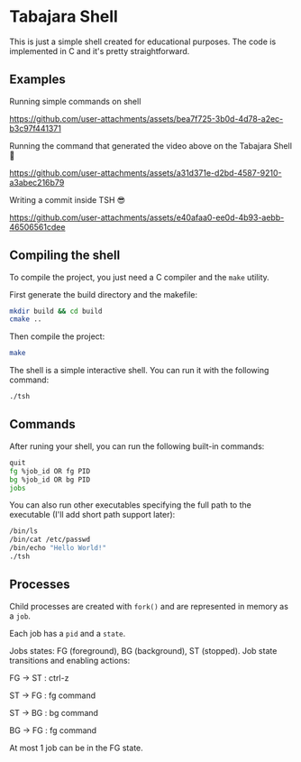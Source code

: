 # Tabajara Shell
This is just a simple shell created for educational purposes. The code is implemented in C and it's pretty straightforward.

## Examples
Running simple commands on shell

https://github.com/user-attachments/assets/bea7f725-3b0d-4d78-a2ec-b3c97f441371


Running the command that generated the video above on the Tabajara Shell 🤯

https://github.com/user-attachments/assets/a31d371e-d2bd-4587-9210-a3abec216b79


Writing a commit inside TSH 😎

https://github.com/user-attachments/assets/e40afaa0-ee0d-4b93-aebb-46506561cdee


## Compiling the shell
To compile the project, you just need a C compiler and the `make` utility.

First generate the build directory and the makefile:
```bash
mkdir build && cd build
cmake ..
```

Then compile the project:
```bash
make
```

The shell is a simple interactive shell. You can run it with the following command:
```bash
./tsh
```

## Commands
After runing your shell, you can run the following built-in commands:
```bash
quit
fg %job_id OR fg PID
bg %job_id OR bg PID
jobs
```
You can also run other executables specifying the full path to the executable (I'll add short path support later):

```bash
/bin/ls
/bin/cat /etc/passwd
/bin/echo "Hello World!"
./tsh
```

## Processes
Child processes are created with `fork()` and are represented in memory as a `job`.

Each job has a `pid` and a `state`.

Jobs states: FG (foreground), BG (background), ST (stopped).
Job state transitions and enabling actions:

 FG -> ST  : ctrl-z

 ST -> FG  : fg command
 
 ST -> BG  : bg command
 
 BG -> FG  : fg command

At most 1 job can be in the FG state.
